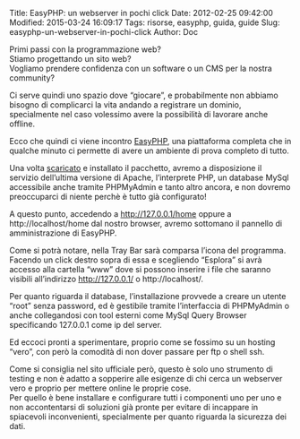 Title: EasyPHP: un webserver in pochi click
Date: 2012-02-25 09:42:00
Modified: 2015-03-24 16:09:17
Tags: risorse, easyphp, guida, guide
Slug: easyphp-un-webserver-in-pochi-click
Author: Doc

Primi passi con la programmazione web?  
Stiamo progettando un sito web?  
Vogliamo prendere confidenza con un software o un CMS per la nostra
community?

Ci serve quindi uno spazio dove “giocare”, e probabilmente non abbiamo
bisogno di complicarci la vita andando a registrare un dominio,
specialmente nel caso volessimo avere la possibilità di lavorare anche
offline.

Ecco che quindi ci viene incontro
[EasyPHP](http://easyphp.org/ "EasyPHP"), una piattaforma completa che
in qualche minuto ci permette di avere un ambiente di prova completo di
tutto.

Una volta
[scaricato](http://www.easyphp.org/download.php "Download EasyPHP") e
installato il pacchetto, avremo a disposizione il servizio dell’ultima
versione di Apache, l’interprete PHP, un database MySql accessibile
anche tramite PHPMyAdmin e tanto altro ancora, e non dovremo
preoccuparci di niente perchè è tutto già configurato!

A questo punto, accedendo a <http://127.0.0.1/home> oppure a
http://localhost/home dal nostro browser, avremo sottomano il pannello
di amministrazione di EasyPHP.

Come si potrà notare, nella Tray Bar sarà comparsa l’icona del
programma.  
Facendo un click destro sopra di essa e scegliendo “Esplora” si avrà
accesso alla cartella “www” dove si possono inserire i file che saranno
visibili all’indirizzo <http://127.0.0.1/> o http://localhost/.

Per quanto riguarda il database, l’installazione provvede a creare un
utente “root” senza password, ed è gestibile tramite l’interfaccia di
PHPMyAdmin o anche collegandosi con tool esterni come MySql Query
Browser specificando 127.0.0.1 come ip del server.

Ed eccoci pronti a sperimentare, proprio come se fossimo su un hosting
“vero”, con però la comodità di non dover passare per ftp o shell ssh.

Come si consiglia nel sito ufficiale però, questo è solo uno strumento
di testing e non è adatto a sopperire alle esigenze di chi cerca un
webserver vero e proprio per mettere online le proprie cose.  
Per quello è bene installare e configurare tutti i componenti uno per
uno e non accontentarsi di soluzioni già pronte per evitare di incappare
in spiacevoli inconvenienti, specialmente per quanto riguarda la
sicurezza dei dati.
